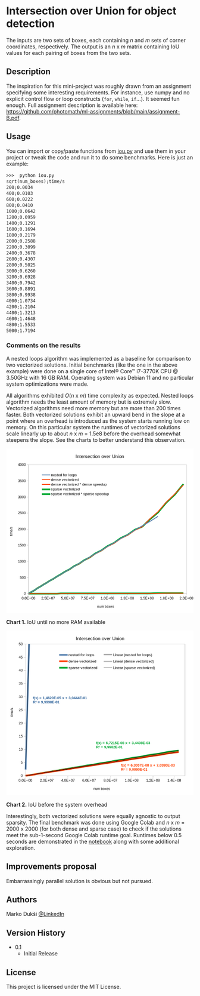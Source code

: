 # Intersection over Union for object detection

The inputs are two sets of boxes, each containing _n_ and _m_ sets of corner coordinates, respectively. The output is an _n_ x _m_ matrix containing IoU values for each pairing of boxes from the two sets.

## Description

The inspiration for this mini-project was roughly drawn from an assignment specifying some interesting requirements. For instance, use numpy and no explicit control flow or loop constructs (`for`, `while`, `if`...). It seemed fun enough. Full assignment description is available here: https://github.com/photomath/ml-assignments/blob/main/assignment-B.pdf.

## Usage

You can import or copy/paste functions from [iou.py](https://github.com/MarkoDuksi/Intersection-over-union/blob/main/iou.py) and use them in your project or tweak the code and run it to do some benchmarks. Here is just an example:

```
>>>  python iou.py
sqrt(num_boxes);time/s
200;0.0034
400;0.0103
600;0.0222
800;0.0410
1000;0.0642
1200;0.0959
1400;0.1291
1600;0.1694
1800;0.2179
2000;0.2588
2200;0.3099
2400;0.3678
2600;0.4307
2800;0.5025
3000;0.6260
3200;0.6928
3400;0.7942
3600;0.8891
3800;0.9938
4000;1.0734
4200;1.2104
4400;1.3213
4600;1.4648
4800;1.5533
5000;1.7194
```

### Comments on the results

 A nested loops algorithm was implemented as a baseline for comparison to two vectorized solutions. Initial benchmarks (like the one in the above example) were done on a single core of Intel® Core™ i7-3770K CPU @ 3.50GHz with 16 GB RAM. Operating system was Debian 11 and no particular system optimizations were made.

 All algorithms exhibited _O_(_n_ x _m_) time complexity as expected. Nested loops algorithm needs the least amount of memory but is extremely slow. Vectorized algorithms need more memory but are more than 200 times faster. Both vectorized solutions exhibit an upward bend in the slope at a point where an overhead is introduced as the system starts running low on memory. On this particular system the runtimes of vectorized solutions scale linearly up to about _n_ x _m_ = 1.5e8 before the overhead somewhat steepens the slope. See the charts to better understand this observation.


![IoU until no more RAM available](https://github.com/MarkoDuksi/Intersection-over-union/blob/main/images/Chart_1.png)

**Chart 1.** IoU until no more RAM available

![IoU before the system overhead](https://github.com/MarkoDuksi/Intersection-over-union/blob/main/images/Chart_2.png)

**Chart 2.** IoU before the system overhead

 Interestingly, both vectorized solutions were equally agnostic to output sparsity. The final benchmark was done using Google Colab and _n_ x _m_ = 2000 x 2000 (for both dense and sparse case) to check if the solutions meet the sub-1-second Google Colab runtime goal. Runtimes below 0.5 seconds are demonstrated in the [notebook](https://github.com/MarkoDuksi/Intersection-over-union/blob/main/notebooks/IoU.ipynb) along with some additional exploration.

## Improvements proposal

Embarrassingly parallel solution is obvious but not pursued.

## Authors

Marko Dukši
[@LinkedIn](https://www.linkedin.com/in/mduksi/)

## Version History

- 0.1
    * Initial Release

## License

This project is licensed under the MIT License.
